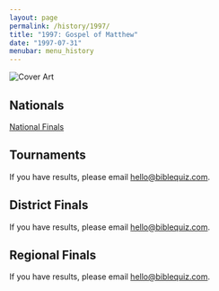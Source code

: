 ```yaml
---
layout: page
permalink: /history/1997/
title: "1997: Gospel of Matthew"
date: "1997-07-31"
menubar: menu_history
---
```


<img src="{% link assets/scripture-portions/1997.jpg %}" alt="Cover Art" style="max-height:400px" />

## Nationals
<a href="{% link _pages/history/1997/nationals.md %}" class="button is-primary">National Finals</a>

## Tournaments
If you have results, please email [hello@biblequiz.com](mailto:hello@biblequiz.com).

## District Finals
If you have results, please email [hello@biblequiz.com](mailto:hello@biblequiz.com).

## Regional Finals
If you have results, please email [hello@biblequiz.com](mailto:hello@biblequiz.com).
